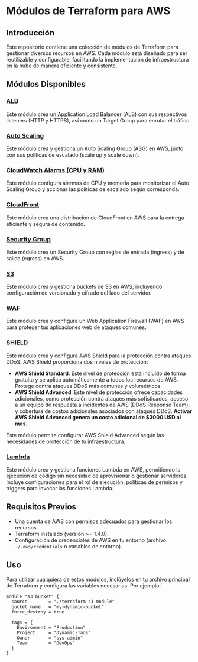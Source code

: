 # Módulos de Terraform para AWS

## Introducción

Este repositorio contiene una colección de módulos de Terraform para gestionar diversos recursos en AWS. Cada módulo está diseñado para ser reutilizable y configurable, facilitando la implementación de infraestructura en la nube de manera eficiente y consistente.

## Módulos Disponibles

### [ALB](alb/readme.md)
Este módulo crea un Application Load Balancer (ALB) con sus respectivos listeners (HTTP y HTTPS), así como un Target Group para enrutar el tráfico.

### [Auto Scaling](autoscaling/readme.md)
Este módulo crea y gestiona un Auto Scaling Group (ASG) en AWS, junto con sus políticas de escalado (scale up y scale down).

### [CloudWatch Alarms (CPU y RAM)](cloudwatch-alarms-cpu-ram/readme.md)
Este módulo configura alarmas de CPU y memoria para monitorizar el Auto Scaling Group y accionar las políticas de escalado según corresponda.

### [CloudFront](cloudfront/readme.md)
Este módulo crea una distribución de CloudFront en AWS para la entrega eficiente y segura de contenido.

### [Security Group](security_group/readme.md)
Este módulo crea un Security Group con reglas de entrada (ingress) y de salida (egress) en AWS.

### [S3](s3/readme.md)
Este módulo crea y gestiona buckets de S3 en AWS, incluyendo configuración de versionado y cifrado del lado del servidor.

### [WAF](waf/readme.md)
Este módulo crea y configura un Web Application Firewall (WAF) en AWS para proteger tus aplicaciones web de ataques comunes.

### [SHIELD](shield/readme.md)
Este módulo crea y configura AWS Shield para la protección contra ataques DDoS. AWS Shield proporciona dos niveles de protección:

- **AWS Shield Standard**: Este nivel de protección está incluido de forma gratuita y se aplica automáticamente a todos los recursos de AWS. Protege contra ataques DDoS más comunes y volumétricos.
- **AWS Shield Advanced**: Este nivel de protección ofrece capacidades adicionales, como protección contra ataques más sofisticados, acceso a un equipo de respuesta a incidentes de AWS (DDoS Response Team), y cobertura de costos adicionales asociados con ataques DDoS. **Activar AWS Shield Advanced genera un costo adicional de $3000 USD al mes**.

Este módulo permite configurar AWS Shield Advanced según las necesidades de protección de tu infraestructura.

### [Lambda](lambda/readme.md)
Este módulo crea y gestiona funciones Lambda en AWS, permitiendo la ejecución de código sin necesidad de aprovisionar o gestionar servidores. Incluye configuraciones para el rol de ejecución, políticas de permisos y triggers para invocar las funciones Lambda.


## Requisitos Previos

- Una cuenta de AWS con permisos adecuados para gestionar los recursos.
- Terraform instalado (versión >= 1.4.0).
- Configuración de credenciales de AWS en tu entorno (archivo `~/.aws/credentials` o variables de entorno).

## Uso

Para utilizar cualquiera de estos módulos, inclúyelos en tu archivo principal de Terraform y configura las variables necesarias. Por ejemplo:

```hcl
module "s3_bucket" {
  source        = "./terraform-s3-module"
  bucket_name   = "my-dynamic-bucket"
  force_destroy = true

  tags = {
    Environment = "Production"
    Project     = "Dynamic-Tags"
    Owner       = "sys-admin"
    Team        = "DevOps"
  }
}